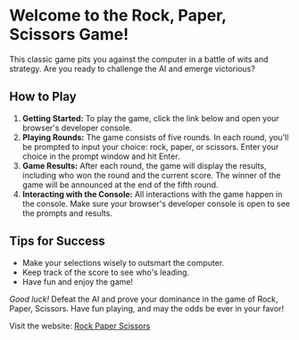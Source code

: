 <!DOCTYPE html>
<html lang="en">
<body>
    <h1>Welcome to the Rock, Paper, Scissors Game!</h1>
    <p>This classic game pits you against the computer in a battle of wits and strategy. Are you ready to challenge the AI and emerge victorious?</p>   
    <h2>How to Play</h2>
    <ol>
        <li><strong>Getting Started:</strong> To play the game, click the link below and open your browser's developer console.</li>
        <li><strong>Playing Rounds:</strong> The game consists of five rounds. In each round, you'll be prompted to input your choice: rock, paper, or scissors. Enter your choice in the prompt window and hit Enter.</li>
        <li><strong>Game Results:</strong> After each round, the game will display the results, including who won the round and the current score. The winner of the game will be announced at the end of the fifth round.</li>
        <li><strong>Interacting with the Console:</strong> All interactions with the game happen in the console. Make sure your browser's developer console is open to see the prompts and results.</li>
    </ol>    
    <h2>Tips for Success</h2>
    <ul>
        <li>Make your selections wisely to outsmart the computer.</li>
        <li>Keep track of the score to see who's leading.</li>
        <li>Have fun and enjoy the game!</li>
    </ul>    
    <p><em>Good luck!</em> Defeat the AI and prove your dominance in the game of Rock, Paper, Scissors. Have fun playing, and may the odds be ever in your favor!</p> 
   <p>Visit the website: <a href="https://tulipreactjsmain.github.io/kreativstorm3rd/">Rock Paper Scissors</a></p>
</body>
</html>
